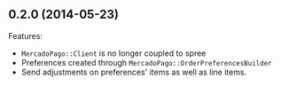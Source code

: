## 0.2.0 (2014-05-23)

Features:

  - `MercadoPago::Client` is no longer coupled to spree
  - Preferences created through `MercadoPago::OrderPreferencesBuilder`
  - Send adjustments on preferences' items as well as line items.

